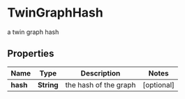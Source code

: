 

# TwinGraphHash

a twin graph hash

## Properties

| Name | Type | Description | Notes |
|------------ | ------------- | ------------- | -------------|
|**hash** | **String** | the hash of the graph |  [optional] |



